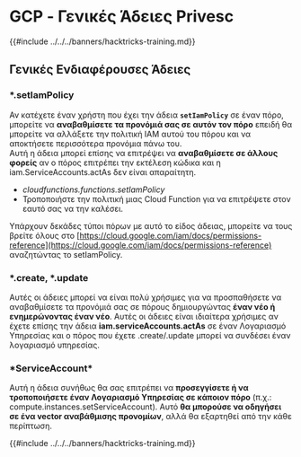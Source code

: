 # GCP - Γενικές Άδειες Privesc

{{#include ../../../banners/hacktricks-training.md}}

## Γενικές Ενδιαφέρουσες Άδειες

### \*.setIamPolicy

Αν κατέχετε έναν χρήστη που έχει την άδεια **`setIamPolicy`** σε έναν πόρο, μπορείτε να **αναβαθμίσετε τα προνόμιά σας σε αυτόν τον πόρο** επειδή θα μπορείτε να αλλάξετε την πολιτική IAM αυτού του πόρου και να αποκτήσετε περισσότερα προνόμια πάνω του.\
Αυτή η άδεια μπορεί επίσης να επιτρέψει να **αναβαθμίσετε σε άλλους φορείς** αν ο πόρος επιτρέπει την εκτέλεση κώδικα και η iam.ServiceAccounts.actAs δεν είναι απαραίτητη.

- _cloudfunctions.functions.setIamPolicy_
- Τροποποιήστε την πολιτική μιας Cloud Function για να επιτρέψετε στον εαυτό σας να την καλέσει.

Υπάρχουν δεκάδες τύποι πόρων με αυτό το είδος άδειας, μπορείτε να τους βρείτε όλους στο [https://cloud.google.com/iam/docs/permissions-reference](https://cloud.google.com/iam/docs/permissions-reference) αναζητώντας το setIamPolicy.

### \*.create, \*.update

Αυτές οι άδειες μπορεί να είναι πολύ χρήσιμες για να προσπαθήσετε να αναβαθμίσετε τα προνόμιά σας σε πόρους δημιουργώντας **έναν νέο ή ενημερώνοντας έναν νέο**. Αυτές οι άδειες είναι ιδιαίτερα χρήσιμες αν έχετε επίσης την άδεια **iam.serviceAccounts.actAs** σε έναν Λογαριασμό Υπηρεσίας και ο πόρος που έχετε .create/.update μπορεί να συνδέσει έναν λογαριασμό υπηρεσίας.

### \*ServiceAccount\*

Αυτή η άδεια συνήθως θα σας επιτρέπει να **προσεγγίσετε ή να τροποποιήσετε έναν Λογαριασμό Υπηρεσίας σε κάποιον πόρο** (π.χ.: compute.instances.setServiceAccount). Αυτό **θα μπορούσε να οδηγήσει σε ένα vector αναβάθμισης προνομίων**, αλλά θα εξαρτηθεί από την κάθε περίπτωση.

{{#include ../../../banners/hacktricks-training.md}}
